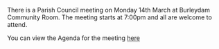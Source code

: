 <!--
.. title: Parish Council  Monday, 9th March 14th  at 7:00pm.
.. slug: 2016-03-07-parishcouncil-meeting
.. date: 2016-03-07 13:49:30 UTC
.. tags: parishcouncil
.. category:
.. link:
.. description:
.. type: text
-->
There is a Parish Council meeting on Monday 14th March at Burleydam
Community Room. The meeting starts at 7:00pm and all are welcome to attend.

You can view the Agenda for the meeting
[here](https://drive.google.com/drive/folders/0B2XEOILWjIK3U0ltblU5VzRjNDg)
